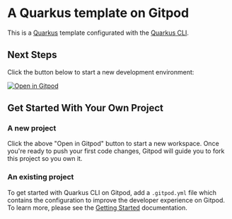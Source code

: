 # A Quarkus template on Gitpod

This is a [Quarkus](https://quarkus.io/) template configurated with the [Quarkus CLI](https://quarkus.io/guides/cli-tooling).

## Next Steps

Click the button below to start a new development environment:

[![Open in Gitpod](https://gitpod.io/button/open-in-gitpod.svg)](https://gitpod.io/#https://github.com/Gitpod-Samples/template-quarkus/-/tree/main/)

## Get Started With Your Own Project

### A new project

Click the above "Open in Gitpod" button to start a new workspace. Once you're ready to push your first code changes, Gitpod will guide you to fork this project so you own it.

### An existing project

To get started with Quarkus CLI on Gitpod, add a `.gitpod.yml` file which contains the configuration to improve the developer experience on Gitpod. To learn more, please see the [Getting Started](https://www.gitpod.io/docs/introduction/getting-started) documentation.